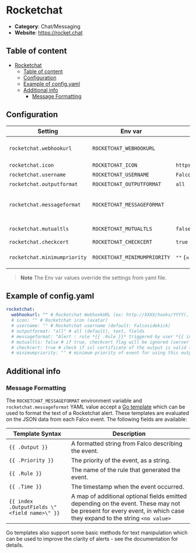 # Rocketchat


- **Category**: Chat/Messaging
- **Website**: https://rocket.chat

## Table of content

- [Rocketchat](#rocketchat)
  - [Table of content](#table-of-content)
  - [Configuration](#configuration)
  - [Example of config.yaml](#example-of-configyaml)
  - [Additional info](#additional-info)
    - [Message Formatting](#message-formatting)

## Configuration


| Setting                      | Env var                      | Default value                                                                                       | Description                                                                                                                                                                                                                                                                    |
| ---------------------------- | ---------------------------- | --------------------------------------------------------------------------------------------------- | ------------------------------------------------------------------------------------------------------------------------------------------------------------------------------------------------------------------------------------------------------------------------------ |
| `rocketchat.webhookurl`      | `ROCKETCHAT_WEBHOOKURL`      |                                                                                                     | Rocketchat WebhookURL (ex: https://hooks.rocketchat.com/services/XXXX/YYYY/ZZZZ), if not empty, Rocketchat output is **enabled**                                                                                                                                               |
| `rocketchat.icon`            | `ROCKETCHAT_ICON`            | `https://raw.githubusercontent.com/falcosecurity/falcosidekick/master/imgs/falcosidekick_color.png` | Rocketchat icon (avatar)                                                                                                                                                                                                                                                       |
| `rocketchat.username`        | `ROCKETCHAT_USERNAME`        | `Falcosidekick`                                                                                     | Rocketchat username                                                                                                                                                                                                                                                            |
| `rocketchat.outputformat`    | `ROCKETCHAT_OUTPUTFORMAT`    | `all`                                                                                               | Rocketchat message format: `all`, `text`, `field`                                                                                                                                                                                                                              |
| `rocketchat.messageformat`   | `ROCKETCHAT_MESSAGEFORMAT`   |                                                                                                     | A Go template to format Rocketchat Text above Attachment, displayed in addition to the output from `ROCKETCHAT_OUTPUTFORMAT`, see [Message Formatting](#message-formatting) in the README for details. If empty, no Text is displayed before Attachment. |
| `rocketchat.mutualtls`       | `ROCKETCHAT_MUTUALTLS`       | `false`                                                                                             | Authenticate to the output with TLS, if true, checkcert flag will be ignored (server cert will always be checked)                                                                                                                                                              |
| `rocketchat.checkcert`       | `ROCKETCHAT_CHECKCERT`       | `true`                                                                                              | check if ssl certificate of the output is valid                                                                                                                                                                                                                                | `rocketchat.minimumpriority` | `ROCKETCHAT_MINIMUMPRIORITY` | `""` (= `debug`)                                                                                    | Minimum priority of event for using this output, order is `emergency,alert,critical,error,warning,notice,informational,debug or ""`
| `rocketchat.minimumpriority` | `ROCKETCHAT_MINIMUMPRIORITY` | `""` (= `debug`)                                                                                    | Minimum priority of event for using this output, order is `emergency,alert,critical,error,warning,notice,informational,debug or ""`                                                                                                                                            |


> **Note**
The Env var values override the settings from yaml file.

## Example of config.yaml

```yaml
rocketchat:
  webhookurl: "" # Rocketchat WebhookURL (ex: http://XXXX/hooks/YYYY), if not empty, Rocketchat output is enabled
  # icon: "" # Rocketchat icon (avatar)
  # username: "" # Rocketchat username (default: Falcosidekick)
  # outputformat: "all" # all (default), text, fields
  # messageformat: "Alert : rule *{{ .Rule }}* triggered by user *{{ index .OutputFields \"user.name\" }}*" # a Go template to format Rocketchat Text above Attachment, displayed in addition to the output from `ROCKETCHAT_OUTPUTFORMAT`. If empty, no Text is displayed before Attachment.
  # mutualtls: false # if true, checkcert flag will be ignored (server cert will always be checked)
  # checkcert: true # check if ssl certificate of the output is valid (default: true)
  # minimumpriority: "" # minimum priority of event for using this output, order is emergency|alert|critical|error|warning|notice|informational|debug or "" (default)
```

## Additional info

### Message Formatting

The `ROCKETCHAT_MESSAGEFORMAT` environment variable and `rocketchat.messageformat` YAML value accept a [Go template](https://golang.org/pkg/text/template/) which can be used to format the text of a Rocketchat alert.
These templates are evaluated on the JSON data from each Falco event. The following fields are available:

| Template Syntax                              | Description                                                                                                                                                        |
| -------------------------------------------- | ------------------------------------------------------------------------------------------------------------------------------------------------------------------ |
| `{{ .Output }}`                              | A formatted string from Falco describing the event.                                                                                                                |
| `{{ .Priority }}`                            | The priority of the event, as a string.                                                                                                                            |
| `{{ .Rule }}`                                | The name of the rule that generated the event.                                                                                                                     |
| `{{ .Time }}`                                | The timestamp when the event occurred.                                                                                                                             |
| `{{ index .OutputFields \"<field name>\" }}` | A map of additional optional fields emitted depending on the event. These may not be present for every event, in which case they expand to the string `<no value>` |

Go templates also support some basic methods for text manipulation which can be used to improve the clarity of alerts - see the documentation for details.